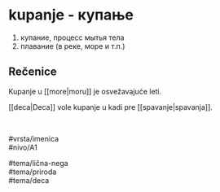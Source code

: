# kupanje - купање

1. купание, процесс мытья тела  
2. плавание (в реке, море и т.п.)

## Rečenice

Kupanje u [[more|moru]] je osvežavajuće leti.

[[deca|Deca]] vole kupanje u kadi pre [[spavanje|spavanja]].

<br>

#vrsta/imenica  
#nivo/A1  

#tema/lična-nega  
#tema/priroda  
#tema/deca  
